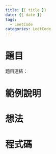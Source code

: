 ```yaml
---
title: {{ title }}
date: {{ date }}
tags:
  - LeetCode
categories: LeetCode
---
```


# 題目
題目連結：[]()

# 範例說明

<!-- More -->

# 想法

# 程式碼
